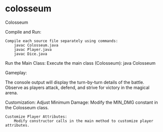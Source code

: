 # colosseum

Colosseum

Compile and Run:

    Compile each source file separately using commands:
        javac Colosseum.java
        javac Player.java
        javac Dice.java

    

Run the Main Class:
    Execute the main class (Colosseum):
        java Colosseum



Gameplay:

The console output will display the turn-by-turn details of the battle. Observe as players attack, defend, and strive for victory in the magical arena.

Customization:
    Adjust Minimum Damage:
        Modify the MIN_DMG constant in the Colosseum class.

    Customize Player Attributes:
        Modify constructor calls in the main method to customize player attributes.
